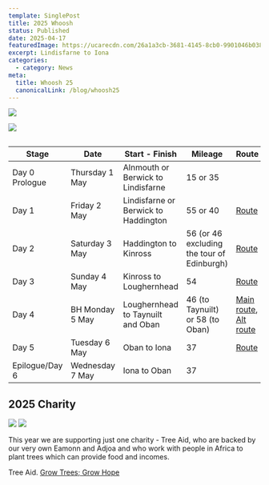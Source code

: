```yaml
---
template: SinglePost
title: 2025 Whoosh
status: Published
date: 2025-04-17
featuredImage: https://ucarecdn.com/26a1a3cb-3681-4145-8cb0-9901046b0389/
excerpt: Lindisfarne to Iona
categories:
  - category: News
meta:
  title: Whoosh 25
  canonicalLink: /blog/whoosh25
---
```

![](https://ucarecdn.com/e7cf2c07-311d-43f7-8700-b6a6f023579e/)

![](https://ucarecdn.com/935f88e0-f5ba-440e-96a1-8ff253bc4c8f/)

![]()

| Stage          | Date            | Start - Finish                       | Mileage                                    | Route                                                                   |
| -------------- | --------------- | ------------------------------------ | ------------------------------------------ | ----------------------------------------------------------------------- |
| Day 0 Prologue | Thursday 1 May  | Alnmouth or Berwick to Lindisfarne   | 15 or 35                                   |                                                                         |
| Day 1          | Friday 2 May    | Lindisfarne or Berwick to Haddington | 55 or 40                                   | [Route](https://out.ac/IXBooc)                                          |
| Day 2          | Saturday 3 May  | Haddington to Kinross                | 56 (or 46 excluding the tour of Edinburgh) | [Route](https://out.ac/IXBpRA)                                          |
| Day 3          | Sunday 4 May    | Kinross to Loughernhead              | 54                                         | [Route](https://out.ac/IXBpfg)                                          |
| Day 4          | BH Monday 5 May | Loughernhead to Taynuilt and Oban    | 46 (to Taynuilt) or 58 (to Oban)           | [Main route](https://out.ac/IYsrAk), [Alt route](https://out.ac/IXBq4A) |
| Day 5          | Tuesday 6 May   | Oban to Iona                         | 37                                         | [Route](https://out.ac/IXBqJE)                                          |
| Epilogue/Day 6 | Wednesday 7 May | Iona to Oban                         | 37                                         |                                                                         |

## 2025 Charity

![](https://ucarecdn.com/4e4fb2f0-578e-479c-9540-1d7ded5ff2e1/)
[![](https://ucarecdn.com/5c5df97d-1118-4d17-8373-ff75e70f608a/)](https://www.justgiving.com/team/whoosh2025)

This year we are supporting just one charity - Tree Aid, who are backed by our very own Eamonn and Adjoa and who work with people in Africa to plant trees which can provide food and incomes. 

Tree Aid. [Grow Trees; Grow Hope](https://www.treeaid.org/)